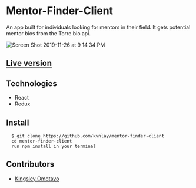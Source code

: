 # Mentor-Finder-Client

An app built for individuals looking for mentors in their field. It gets potential mentor bios from the Torre bio api.

![Screen Shot 2019-11-26 at 9 14 34 PM](https://user-images.githubusercontent.com/21004010/69670257-c932ad80-1093-11ea-917a-d5733a2a392d.png)


## [Live version](https://boring-murdock-d73eda.netlify.com/)

## Technologies

- React
- Redux

## Install

```
  $ git clone https://github.com/kvnlay/mentor-finder-client
  cd mentor-finder-client
  run npm install in your terminal
```

## Contributors

- [Kingsley Omotayo](https://github.com/kvnlay)
